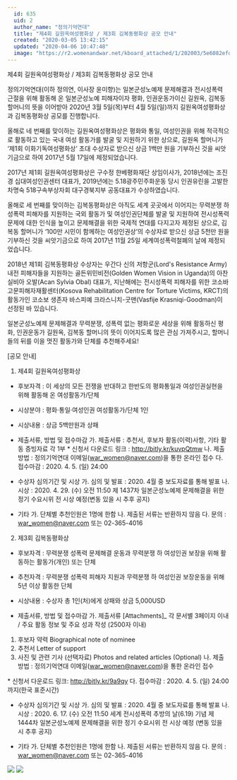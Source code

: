 ```yaml
---
  id: 635
  uid: 2
  author_name: "정의기억연대"
  title: "제4회 길원옥여성평화상 / 제3회 김복동평화상 공모 안내"
  created: "2020-03-05 13:42:15"
  updated: "2020-04-06 10:47:48"
  image: "https://r2.womenandwar.net/kboard_attached/1/202003/5e6082efde4c33142860.jpg"
---
```

제4회 길원옥여성평화상 / 제3회 김복동평화상 공모 안내


정의기억연대(이하 정의연, 이사장 윤미향)는 일본군성노예제 문제해결과 전시성폭력 근절을 위해 활동해 온 일본군성노예 피해자이자 평화, 인권운동가이신 길원옥, 김복동 할머니의 뜻을 이어받아 2020년 3월 5일(목)부터 4월 5일(일)까지 길원옥여성평화상과 김복동평화상 공모를 진행합니다. 

올해로 네 번째를 맞이하는 길원옥여성평화상은 평화와 통일, 여성인권을 위해 적극적으로 활동하고 있는 국내 여성 활동가를 발굴 및 지원하기 위한 상으로, 길원옥 할머니가 ‘제1회 이화기독여성평화상’ 초대 수상자로 받으신 상금 1백만 원을 기부하신 것을 씨앗기금으로 하여 2017년 5월 17일에 제정되었습니다. 

2017년 제1회 길원옥여성평화상은 구수정 한베평화재단 상임이사가, 2018년에는 조진경 십대여성인권센터 대표가, 2019년에는 5.18광주민주화운동 당시 인권유린을 고발한 차명숙 518구속부상자회 대구경북지부 공동대표가 수상하였습니다. 

올해로 세 번째를 맞이하는 김복동평화상은 아직도 세계 곳곳에서 이어지는 무력분쟁 하 성폭력 피해자를 지원하는 국외 활동가 및 여성인권단체를 발굴 및 지원하여 전시성폭력 문제에 대한 인식을 높이고 문제해결을 위한 국제적 연대를 다지고자 제정된 상으로, 김복동 할머니가 ‘100만 시민이 함께하는 여성인권상’의 수상자로 받으신 상금 5천만 원을 기부하신 것을 씨앗기금으로 하여 2017년 11월 25일 세계여성폭력철폐의 날에 제정되었습니다. 

2018년 제1회 김복동평화상 수상자는 우간다 신의 저항군(Lord's Resistance Army)내전 피해자들을 지원하는 골든위민비전(Golden Women Vision in Uganda)의 아찬 실비아 오발(Acan Sylvia Obal) 대표가, 지난해에는 전시성폭력 피해자를 위한 코소바고문피해자재활센터(Kosova Rehabilitation Centre for Torture Victims, KRCT)의 활동가인 코소보 생존자 바스피예 크라스니치-굿맨(Vasfije Krasniqi-Goodman)이 선정된 바 있습니다.

일본군성노예제 문제해결과 무력분쟁, 성폭력 없는 평화로운 세상을 위해 활동하신 평화, 인권운동가 길원옥, 김복동 할머니의 뜻이 이어지도록 많은 관심 가져주시고, 할머니들의 뒤를 이을 멋진 활동가와 단체를 추천해주세요! 


\[공모 안내\]

1. 제4회 길원옥여성평화상 

- 후보자격 : 이 세상의 모든 전쟁을 반대하고 한반도의 평화통일과 여성인권실현을 위해 활동해 온 여성활동가/단체
- 시상분야 : 평화·통일·여성인권 여성활동가/단체 1인 
- 시상내용 : 상금 5백만원과 상패 

- 제출서류, 방법 및 접수마감
가. 제출서류 : 추천서, 후보자 활동(이력)사항, 기타 활동 증빙자료 각 1부
 \* 신청서 다운로드 링크 : http://bitly.kr/kuvpQtmw
나. 제출방법 : 정의기억연대 이메일(war_women@naver.com)을 통한 온라인 접수
다. 접수마감 : 2020. 4. 5. (일) 24:00

- 수상자 심의기간 및 시상
가. 심의 및 발표 : 2020. 4월 중 보도자료를 통해 발표 
나. 시상 : 2020. 4. 29. (수) 오전 11:50 제 1437차 일본군성노예제 문제해결을 위한 정기 수요시위 전 시상 예정(변동 있을 시 추후 공지)

- 기타
가. 단체별 추천인원은 1명에 한함
나. 제출된 서류는 반환하지 않음
다. 문의 : war_women@naver.com 또는 02-365-4016



2. 제3회 김복동평화상

- 후보자격 : 무력분쟁 성폭력 문제해결 운동과 무력분쟁 하 여성인권 보장을 위해 활동하는 활동가(개인) 또는 단체 
- 추천자격 : 무력분쟁 성폭력 피해자 지원과 무력분쟁 하 여성인권 보장운동을 위해 5년 이상 활동한 단체 
- 시상내용 : 수상자 총 1인(처)에게 상패와 상금 5,000USD 

- 제출서류, 방법 및 접수마감
가. 제출서류 \[Attachments\]_ 각 문서별 3페이지 이내 / 주요 활동 정보 및 주요 성과 작성 (2500자 이내) 
 1. 후보자 약력 Biographical note of nominee 
 2. 추천서 Letter of support
 3. 사진 및 관련 기사 (선택자료) Photos and related articles (Optional)
나. 제출방법 : 정의기억연대 이메일(war_women@naver.com)을 통한 온라인 접수

 \* 신청서 다운로드 링크: http://bitly.kr/9a9qy
다. 접수마감 : 2020. 4. 5. (일) 24:00까지(한국 표준시간) 

- 수상자 심의기간 및 시상
가. 심의 및 발표 : 2020. 4월 중 보도자료를 통해 발표 
나. 시상 : 2020. 6. 17. (수) 오전 11:50 세계 전시성폭력 추방의 날(6.19) 기념 제 1444차 일본군성노예제 문제해결을 위한 정기 수요시위 전 시상 예정 (변동 있을 시 추후 공지)

- 기타
가. 단체별 추천인원은 1명에 한함
나. 제출된 서류는 반환하지 않음
다. 문의 : war_women@naver.com 또는 02-365-4016

 ![](https://r2.womenandwar.net/kboard_attached/1/202003/5e6082efde4c33142860.jpg) ![](https://r2.womenandwar.net/kboard_attached/1/202003/5e608321ef7a34787240.jpg)